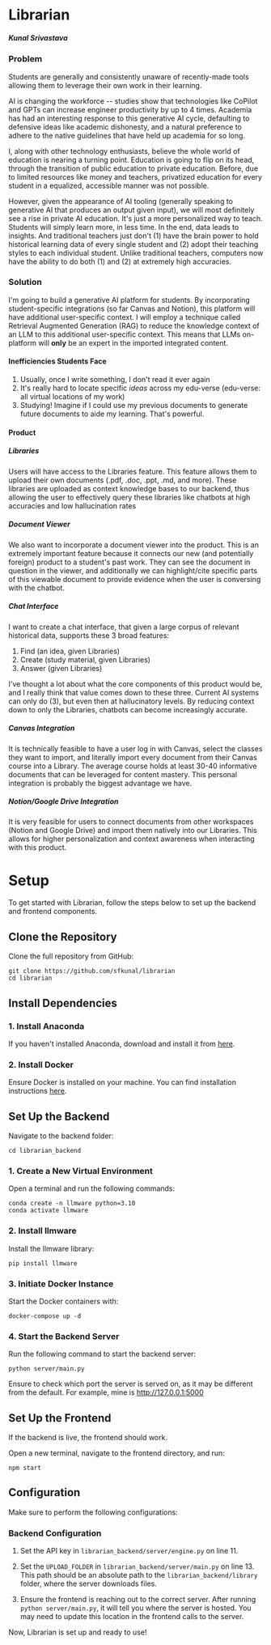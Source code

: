 # Librarian
##### Kunal Srivastava
### Problem
Students are generally and consistently unaware of recently-made tools allowing them to leverage their own work in their learning. 

AI is changing the workforce -- studies show that technologies like CoPilot and GPTs can increase engineer productivity by up to 4 times. Academia has had an interesting response to this generative AI cycle, defaulting to defensive ideas like academic dishonesty, and a natural preference to adhere to the native guidelines that have held up academia for so long. 

I, along with other technology enthusiasts, believe the whole world of education is nearing a turning point. Education is going to flip on its head, through the transition of public education to private education. Before, due to limited resources like money and teachers, privatized education for every student in a equalized, accessible manner was not possible. 

However, given the appearance of AI tooling (generally speaking to generative AI that produces an output given input), we will most definitely see a rise in private AI education. It's just a more personalized way to teach. Students will simply learn more, in less time. In the end, data leads to insights. And traditional teachers just don't (1) have the brain power to hold historical learning data of every single student and (2) adopt their teaching styles to each individual student. Unlike traditional teachers, computers now have the ability to do both (1) and (2) at extremely high accuracies. 

### Solution
I'm going to build a generative AI platform for students. By incorporating student-specific integrations (so far Canvas and Notion), this platform will have additional user-specific context. I will employ a technique called Retrieval Augmented Generation (RAG) to reduce the knowledge context of an LLM to this additional user-specific context. This means that LLMs on-platform will **only** be an expert in the imported integrated content. 

#### Inefficiencies Students Face
1. Usually, once I write something, I don't read it ever again
2. It's really hard to locate specific *ideas* across my edu-verse (edu-verse: all virtual locations of my work)
3. Studying! Imagine if I could use my previous documents to generate future documents to aide my learning. That's powerful.
#### Product
##### Libraries
Users will have access to the Libraries feature. This feature allows them to upload their own documents (.pdf, .doc, .ppt, .md, and more). These libraries are uploaded as context knowledge bases to our backend, thus allowing the user to effectively query these libraries like chatbots at high accuracies and low hallucination rates
##### Document Viewer
We also want to incorporate a document viewer into the product. This is an extremely important feature because it connects our new (and potentially foreign) product to a student's past work. They can see the document in question in the viewer, and additionally we can highlight/cite specific parts of this viewable document to provide evidence when the user is conversing with the chatbot. 
##### Chat Interface
I want to create a chat interface, that given a large corpus of relevant historical data, supports these 3 broad features:

1. Find (an idea, given Libraries)
2. Create (study material, given Libraries)
3. Answer (given Libraries)

I've thought a lot about what the core components of this product would be, and I really think that value comes down to these three. Current AI systems can only do (3), but even then at hallucinatory levels. By reducing context down to only the Libraries, chatbots can become increasingly accurate. 
##### Canvas Integration
It is technically feasible to have a user log in with Canvas, select the classes they want to import, and literally import every document from their Canvas course into a Library. The average course holds at least 30-40 informative documents that can be leveraged for content mastery. This personal integration is probably the biggest advantage we have.
##### Notion/Google Drive Integration
It is very feasible for users to connect documents from other workspaces (Notion and Google Drive) and import them natively into our Libraries. This allows for higher personalization and context awareness when interacting with this product. 




# Setup

To get started with Librarian, follow the steps below to set up the backend and frontend components.

## Clone the Repository

Clone the full repository from GitHub:

```shell
git clone https://github.com/sfkunal/librarian
cd librarian
```

## Install Dependencies

### 1. Install Anaconda

If you haven't installed Anaconda, download and install it from [here](https://www.anaconda.com/products/distribution).

### 2. Install Docker

Ensure Docker is installed on your machine. You can find installation instructions [here](https://docs.docker.com/get-docker/).

## Set Up the Backend

Navigate to the backend folder:

```shell
cd librarian_backend
```

### 1. Create a New Virtual Environment

Open a terminal and run the following commands:

```shell
conda create -n llmware python=3.10
conda activate llmware
```

### 2. Install llmware

Install the llmware library:

```shell
pip install llmware
```

### 3. Initiate Docker Instance

Start the Docker containers with:

```shell
docker-compose up -d
```

### 4. Start the Backend Server

Run the following command to start the backend server:

```shell
python server/main.py
```

Ensure to check which port the server is served on, as it may be different from the default. For example, mine is http://127.0.0.1:5000

## Set Up the Frontend

If the backend is live, the frontend should work.

Open a new terminal, navigate to the frontend directory, and run:

```shell
npm start
```

## Configuration

Make sure to perform the following configurations:

### Backend Configuration

1. Set the API key in `librarian_backend/server/engine.py` on line 11.

2. Set the `UPLOAD_FOLDER` in `librarian_backend/server/main.py` on line 13. This path should be an absolute path to the `librarian_backend/library` folder, where the server downloads files.

3. Ensure the frontend is reaching out to the correct server. After running `python server/main.py`, it will tell you where the server is hosted. You may need to update this location in the frontend calls to the server. 

Now, Librarian is set up and ready to use!
